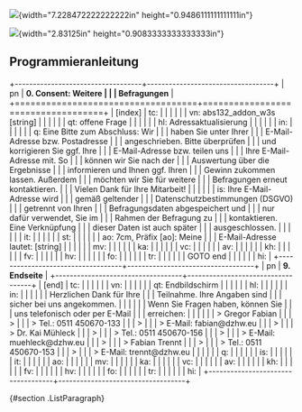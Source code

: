 ![](media/image1.png){width="7.228472222222222in"
height="0.9486111111111111in"}

![](media/image5.png){width="2.83125in" height="0.9083333333333333in"}

Programmieranleitung
--------------------

+-----------------------------------+-----------------------------------+
| pn                                | **0. Consent: Weitere             |
|                                   | Befragungen**                     |
+===================================+===================================+
| \[index\]                         | tc:                               |
|                                   |                                   |
|                                   | vn: abs132\_addon\_w3s \[string\] |
|                                   |                                   |
|                                   | qt: offene Frage                  |
|                                   |                                   |
|                                   | hl: Adressaktualisierung          |
|                                   |                                   |
|                                   | in:                               |
|                                   |                                   |
|                                   | q: Eine Bitte zum Abschluss: Wir  |
|                                   | haben Sie unter Ihrer             |
|                                   | E-Mail-Adresse bzw. Postadresse   |
|                                   | angeschrieben. Bitte überprüfen   |
|                                   | und korrigieren Sie ggf. Ihre     |
|                                   | E-Mail-Adresse bzw. teilen uns    |
|                                   | Ihre E-Mail-Adresse mit. So       |
|                                   | können wir Sie nach der           |
|                                   | Auswertung über die Ergebnisse    |
|                                   | informieren und Ihnen ggf. Ihren  |
|                                   | Gewinn zukommen lassen. Außerdem  |
|                                   | möchten wir Sie für weitere       |
|                                   | Befragungen erneut kontaktieren.  |
|                                   | Vielen Dank für Ihre Mitarbeit!   |
|                                   |                                   |
|                                   | is: Ihre E-Mail-Adresse wird      |
|                                   | gemäß geltender                   |
|                                   | Datenschutzbestimmungen (DSGVO)   |
|                                   | getrennt von Ihren                |
|                                   | Befragungsdaten abgespeichert und |
|                                   | nur dafür verwendet, Sie im       |
|                                   | Rahmen der Befragung zu           |
|                                   | kontaktieren. Eine Verknüpfung    |
|                                   | dieser Daten ist auch später      |
|                                   | ausgeschlossen.                   |
|                                   |                                   |
|                                   | it:                               |
|                                   |                                   |
|                                   | st:                               |
|                                   |                                   |
|                                   | ao: 7cm, Präfix \[ao\]: Meine     |
|                                   | E-Mail-Adresse lautet: \[string\] |
|                                   |                                   |
|                                   | mv:                               |
|                                   |                                   |
|                                   | ka:                               |
|                                   |                                   |
|                                   | vc:                               |
|                                   |                                   |
|                                   | av:                               |
|                                   |                                   |
|                                   | kh:                               |
|                                   |                                   |
|                                   | fv:                               |
|                                   |                                   |
|                                   | hv:                               |
|                                   |                                   |
|                                   | fo:                               |
|                                   |                                   |
|                                   | tr:                               |
|                                   |                                   |
|                                   | GOTO end                          |
|                                   |                                   |
|                                   | hi:                               |
+-----------------------------------+-----------------------------------+
| pn                                | **9. Endseite**                   |
+-----------------------------------+-----------------------------------+
| \[end\]                           | tc:                               |
|                                   |                                   |
|                                   | vn:                               |
|                                   |                                   |
|                                   | qt: Endbildschirm                 |
|                                   |                                   |
|                                   | hl:                               |
|                                   |                                   |
|                                   | in:                               |
|                                   |                                   |
|                                   | Herzlichen Dank für Ihre          |
|                                   | Teilnahme. Ihre Angaben sind      |
|                                   | sicher bei uns angekommen.        |
|                                   |                                   |
|                                   | Wenn Sie Fragen haben, können Sie |
|                                   | uns telefonisch oder per E-Mail   |
|                                   | erreichen:                        |
|                                   |                                   |
|                                   | > Gregor Fabian                   |
|                                   | >                                 |
|                                   | > Tel.: 0511 450670-133           |
|                                   | >                                 |
|                                   | > E-Mail: fabian\@dzhw.eu         |
|                                   | >                                 |
|                                   | > Dr. Kai Mühleck                 |
|                                   | >                                 |
|                                   | > Tel.: 0511 450670-156           |
|                                   | >                                 |
|                                   | > E-Mail: muehleck\@dzhw.eu       |
|                                   | >                                 |
|                                   | > Fabian Trennt                   |
|                                   | >                                 |
|                                   | > Tel.: 0511 450670-153           |
|                                   | >                                 |
|                                   | > E-Mail: trennt\@dzhw.eu         |
|                                   |                                   |
|                                   | q:                                |
|                                   |                                   |
|                                   | is:                               |
|                                   |                                   |
|                                   | it:                               |
|                                   |                                   |
|                                   | ao:                               |
|                                   |                                   |
|                                   | mv:                               |
|                                   |                                   |
|                                   | ka:                               |
|                                   |                                   |
|                                   | vc:                               |
|                                   |                                   |
|                                   | av:                               |
|                                   |                                   |
|                                   | kh:                               |
|                                   |                                   |
|                                   | fv:                               |
|                                   |                                   |
|                                   | hv:                               |
|                                   |                                   |
|                                   | fo:                               |
|                                   |                                   |
|                                   | tr:                               |
|                                   |                                   |
|                                   | hi:                               |
+-----------------------------------+-----------------------------------+

 {#section .ListParagraph}
